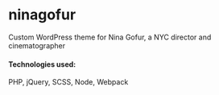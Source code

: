 # ninagofur

Custom WordPress theme for Nina Gofur, a NYC director and cinematographer

#### Technologies used:
PHP, jQuery, SCSS, Node, Webpack
